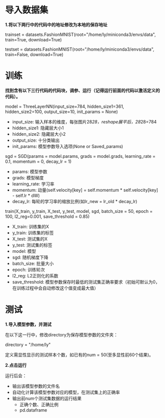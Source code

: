 # 导入数据集
**1.将以下两行中的代码中的地址修改为本地的保存地址**

trainset = datasets.FashionMNIST(root="/home/ly/miniconda3/envs/data", train=True, download=True)

testset = datasets.FashionMNIST(root="/home/ly/miniconda3/envs/data", train=False, download=True)

# 训练
**找到含有以下三行代码的代码块，调参、运行（记得运行前面的代码以激活定义的代码）。**

model = ThreeLayerNN(input_size=784, hidden_size1=361, hidden_size2=100, output_size=10, init_params = None)

- input_size: 输入样本的维度，每张图片28*28，reshape展平后，28*28=784
- hidden_size1: 隐藏层大小1
- hidden_size2: 隐藏层大小2
- output_size: 十分类输出
- init_params: 模型参数导入选项(None or Saved_params)

sgd = SGD(params = model.params, grads = model.grads, learning_rate = 0.1, momentum = 0, decay_lr = 1)

- params: 模型参数
- grads: 模型梯度
- learning_rate: 学习率
- momentum: 动量(self.velocity[key] = self.momentum * self.velocity[key] - self.lr * dW)
- decay_lr: 每轮的学习率的缩放比例(如lr_new = lr_old * decay_lr)
  
train(X_train, y_train, X_test, y_test, model, sgd, batch_size = 50, epoch = 100, l2_reg=0.001, save_threshold = 0.85)

- X_train: 训练集的X
- y_train: 训练集的标签
- X_test: 测试集的X
- y_test: 测试集的标签
- model: 模型
- sgd: 随机梯度下降
- batch_size: 批量大小
- epoch: 训练轮次
- l2_reg: L2正则化的系数
- save_threshold: 模型参数保存时最低的测试集正确率要求（初始可默认为0，在训练过程中会自动修改这个值变成最大值）

# 测试
**1.导入模型参数，并测试**

在以下这一行中，修改directory为保存模型参数的文件夹：   

directory = "/home/ly"

定义需显性显示的测试样本个数，如已有的num = 50(至多显性前60个结果)。

**2.点击运行**

运行后会：
- 输出该模型参数的文件名
- 自动化计算该模型参数对应的模型，在测试集上的正确率
- 输出前num个测试集数据的运行结果
  - 正确个数、正确比例
  - pd.dataframe 
